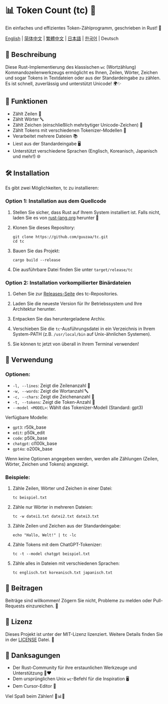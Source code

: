 # 📊 Token Count (tc) 🦀

Ein einfaches und effizientes Token-Zählprogramm, geschrieben in Rust! 🚀

[English](../README.md) | [简体中文](README-zh-CN.md) | [繁體中文](README-zh-TW.md) | [日本語](README-ja-JP.md) | [한국어](README-ko-KR.md) | Deutsch

## 📝 Beschreibung

Diese Rust-Implementierung des klassischen `wc` (Wortzählung) Kommandozeilenwerkzeugs ermöglicht es Ihnen, Zeilen, Wörter, Zeichen und sogar Tokens in Textdateien oder aus der Standardeingabe zu zählen. Es ist schnell, zuverlässig und unterstützt Unicode! 🌍✨

## 🎯 Funktionen

- Zählt Zeilen 📏
- Zählt Wörter 🔤
- Zählt Zeichen (einschließlich mehrbytiger Unicode-Zeichen) 🔡
- Zählt Tokens mit verschiedenen Tokenizer-Modellen 🔢
- Verarbeitet mehrere Dateien 📚
- Liest aus der Standardeingabe 🖥️
- Unterstützt verschiedene Sprachen (Englisch, Koreanisch, Japanisch und mehr!) 🌐

## 🛠️ Installation

Es gibt zwei Möglichkeiten, tc zu installieren:

### Option 1: Installation aus dem Quellcode

1. Stellen Sie sicher, dass Rust auf Ihrem System installiert ist. Falls nicht, laden Sie es von [rust-lang.org](https://www.rust-lang.org/tools/install) herunter 🦀

2. Klonen Sie dieses Repository:
   ```
   git clone https://github.com/guuzaa/tc.git
   cd tc
   ```

3. Bauen Sie das Projekt:
   ```
   cargo build --release
   ```

4. Die ausführbare Datei finden Sie unter `target/release/tc`

### Option 2: Installation vorkompilierter Binärdateien

1. Gehen Sie zur [Releases-Seite](https://github.com/guuzaa/tc/releases) des tc-Repositories.

2. Laden Sie die neueste Version für Ihr Betriebssystem und Ihre Architektur herunter.

3. Entpacken Sie das heruntergeladene Archiv.

4. Verschieben Sie die `tc`-Ausführungsdatei in ein Verzeichnis in Ihrem System-PATH (z.B. `/usr/local/bin` auf Unix-ähnlichen Systemen).

5. Sie können tc jetzt von überall in Ihrem Terminal verwenden!

## 🚀 Verwendung

### Optionen:

- `-l, --lines`: Zeigt die Zeilenanzahl 📏
- `-w, --words`: Zeigt die Wortanzahl 🔤
- `-c, --chars`: Zeigt die Zeichenanzahl 🔡
- `-t, --tokens`: Zeigt die Token-Anzahl 🔢
- `--model <MODEL>`: Wählt das Tokenizer-Modell (Standard: gpt3)

Verfügbare Modelle:
- `gpt3`: r50k_base
- `edit`: p50k_edit
- `code`: p50k_base
- `chatgpt`: cl100k_base
- `gpt4o`: o200k_base

Wenn keine Optionen angegeben werden, werden alle Zählungen (Zeilen, Wörter, Zeichen und Tokens) angezeigt.

### Beispiele:

1. Zähle Zeilen, Wörter und Zeichen in einer Datei:
   ```
   tc beispiel.txt
   ```

2. Zähle nur Wörter in mehreren Dateien:
   ```
   tc -w datei1.txt datei2.txt datei3.txt
   ```

3. Zähle Zeilen und Zeichen aus der Standardeingabe:
   ```
   echo "Hallo, Welt!" | tc -lc
   ```

4. Zähle Tokens mit dem ChatGPT-Tokenizer:
   ```
   tc -t --model chatgpt beispiel.txt
   ```

5. Zähle alles in Dateien mit verschiedenen Sprachen:
   ```
   tc englisch.txt koreanisch.txt japanisch.txt
   ```

## 🤝 Beitragen

Beiträge sind willkommen! Zögern Sie nicht, Probleme zu melden oder Pull-Requests einzureichen. 🎉

## 📜 Lizenz

Dieses Projekt ist unter der MIT-Lizenz lizenziert. Weitere Details finden Sie in der [LICENSE](../LICENSE) Datei. 📄

## 🙏 Danksagungen

- Der Rust-Community für ihre erstaunlichen Werkzeuge und Unterstützung 🦀❤️
- Dem ursprünglichen Unix `wc`-Befehl für die Inspiration 🖥️
- Dem Cursor-Editor 🤖

Viel Spaß beim Zählen! 🎉📊🚀